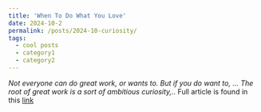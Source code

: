 ```yaml
---
title: 'When To Do What You Love'
date: 2024-10-2
permalink: /posts/2024-10-curiosity/
tags:
  - cool posts
  - category1
  - category2
---
```


 *Not everyone can do great work, or wants to. But if you do want to, ... The root of great work is a sort of ambitious curiosity,..*
 Full article is found in this [link](https://paulgraham.com/when.html)

